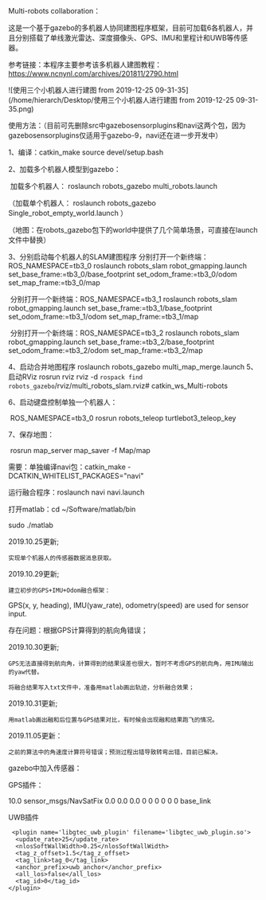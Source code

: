 Multi-robots  collaboration：

​	这是一个基于gazebo的多机器人协同建图程序框架，目前可加载6各机器人，并且分别搭载了单线激光雷达、深度摄像头、GPS、IMU和里程计和UWB等传感器。

参考链接：本程序主要参考该多机器人建图教程：https://www.ncnynl.com/archives/201811/2790.html  

![使用三个小机器人进行建图 from 2019-12-25 09-31-35](/home/hierarch/Desktop/使用三个小机器人进行建图 from 2019-12-25 09-31-35.png)

使用方法：（目前可先删除src中gazebosensorplugins和navi这两个包，因为gazebosensorplugins仅适用于gazebo-9，navi还在进一步开发中）

1、编译：catkin_make
source devel/setup.bash

2、加载多个机器人模型到gazebo：

​	加载多个机器人：	roslaunch robots_gazebo multi_robots.launch

（加载单个机器人：  roslaunch robots_gazebo Single_robot_empty_world.launch   ）

（地图：在robots_gazebo包下的world中提供了几个简单场景，可直接在launch文件中替换）

3、分别启动每个机器人的SLAM建图程序
	分别打开一个新终端：ROS_NAMESPACE=tb3_0 roslaunch robots_slam robot_gmapping.launch set_base_frame:=tb3_0/base_footprint set_odom_frame:=tb3_0/odom set_map_frame:=tb3_0/map

​	分别打开一个新终端：ROS_NAMESPACE=tb3_1 roslaunch robots_slam robot_gmapping.launch set_base_frame:=tb3_1/base_footprint set_odom_frame:=tb3_1/odom set_map_frame:=tb3_1/map

​	分别打开一个新终端：ROS_NAMESPACE=tb3_2 roslaunch robots_slam robot_gmapping.launch set_base_frame:=tb3_2/base_footprint set_odom_frame:=tb3_2/odom set_map_frame:=tb3_2/map

4、启动合并地图程序
	roslaunch robots_gazebo multi_map_merge.launch
5、启动RViz
	rosrun rviz rviz -d `rospack find robots_gazebo`/rviz/multi_robots_slam.rviz# catkin_ws_Multi-robots

6、启动键盘控制单独一个机器人：

​	ROS_NAMESPACE=tb3_0 rosrun robots_teleop turtlebot3_teleop_key

7、保存地图：

​	rosrun map_server map_saver -f Map/map



需要：单独编译navi包：catkin_make  -DCATKIN_WHITELIST_PACKAGES="navi"

运行融合程序：roslaunch navi navi.launch



打开matlab：cd ~/Software/matlab/bin

sudo ./matlab



2019.10.25更新;

	实现单个机器人的传感器数据消息获取。

2019.10.29更新;

	建立初步的GPS+IMU+Odom融合框架：

GPS(x, y, heading), IMU(yaw_rate), odometry(speed) are used for sensor input.

存在问题：根据GPS计算得到的航向角错误；

2019.10.30更新;

	GPS无法直接得到航向角，计算得到的结果误差也很大，暂时不考虑GPS的航向角，用IMU输出的yaw代替。
	
	将融合结果写入txt文件中，准备用matlab画出轨迹，分析融合效果；

2019.10.31更新;

	用matlab画出融和后位置与GPS结果对比，有时候会出现融和结果跑飞的情况。



2019.11.05更新：

	之前的算法中的角速度计算符号错误；预测过程出错导致转弯出错，目前已解决。



gazebo中加入传感器：

GPS插件：

<gazebo>
      <plugin name="gps" filename="libhector_gazebo_ros_gps.so">
          <updateRate>10.0</updateRate>
          <topicName>sensor_msgs/NavSatFix</topicName>
          <gaussianNoise>0.0 0.0 0.0</gaussianNoise>
          <offset>0 0 0</offset>
          <velocityGaussianNoise>0 0 0</velocityGaussianNoise>
          <frameId>base_link</frameId>
      </plugin>
  </gazebo>



UWB插件

     <plugin name='libgtec_uwb_plugin' filename='libgtec_uwb_plugin.so'>
      <update_rate>25</update_rate>
      <nlosSoftWallWidth>0.25</nlosSoftWallWidth>
      <tag_z_offset>1.5</tag_z_offset>
      <tag_link>tag_0</tag_link>
      <anchor_prefix>uwb_anchor</anchor_prefix>
      <all_los>false</all_los>
      <tag_id>0</tag_id>
    </plugin>
